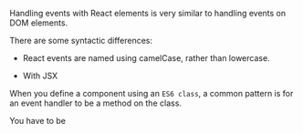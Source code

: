 Handling events with React elements is very similar to handling events on DOM elements.

There are some syntactic differences:

- React events are named using camelCase, rather than lowercase.

- With JSX 

When you define a component using an `ES6 class`, a common pattern is for an event handler to be a method on the class.

You have to be 